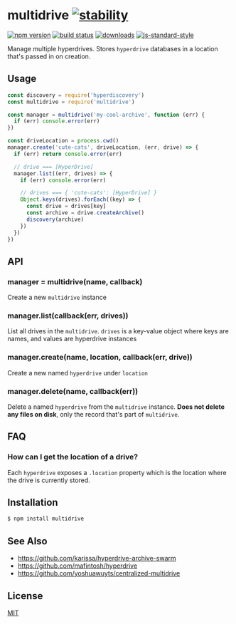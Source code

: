 # multidrive [![stability][0]][1]
[![npm version][2]][3] [![build status][4]][5]
[![downloads][8]][9] [![js-standard-style][10]][11]

Manage multiple hyperdrives. Stores `hyperdrive` databases in a location that's
passed in on creation.

## Usage
```js
const discovery = require('hyperdiscovery')
const multidrive = require('multidrive')

const manager = multidrive('my-cool-archive', function (err) {
  if (err) console.error(err)
})

const driveLocation = process.cwd()
manager.create('cute-cats', driveLocation, (err, drive) => {
  if (err) return console.error(err)

  // drive === [HyperDrive]
  manager.list((err, drives) => {
    if (err) console.error(err)

    // drives === { 'cute-cats': [HyperDrive] }
    Object.keys(drives).forEach((key) => {
      const drive = drives[key]
      const archive = drive.createArchive()
      discovery(archive)
    })
  })
})
```

## API
### manager = multidrive(name, callback)
Create a new `multidrive` instance

### manager.list(callback(err, drives))
List all drives in the `multidrive`. `drives` is a key-value object where keys
are names, and values are hyperdrive instances

### manager.create(name, location, callback(err, drive))
Create a new named `hyperdrive` under `location`

### manager.delete(name, callback(err))
Delete a named `hyperdrive` from the `multidrive` instance. __Does not delete
any files on disk__, only the record that's part of `multidrive`.

## FAQ
### How can I get the location of a drive?
Each `hyperdrive` exposes a `.location` property which is the location where
the drive is currently stored.

## Installation
```sh
$ npm install multidrive
```

## See Also
- https://github.com/karissa/hyperdrive-archive-swarm
- https://github.com/mafintosh/hyperdrive
- https://github.com/yoshuawuyts/centralized-multidrive

## License
[MIT](https://tldrlegal.com/license/mit-license)

[0]: https://img.shields.io/badge/stability-experimental-orange.svg?style=flat-square
[1]: https://nodejs.org/api/documentation.html#documentation_stability_index
[2]: https://img.shields.io/npm/v/multidrive.svg?style=flat-square
[3]: https://npmjs.org/package/multidrive
[4]: https://img.shields.io/travis/yoshuawuyts/multidrive/master.svg?style=flat-square
[5]: https://travis-ci.org/yoshuawuyts/multidrive
[6]: https://img.shields.io/codecov/c/github/yoshuawuyts/multidrive/master.svg?style=flat-square
[7]: https://codecov.io/github/yoshuawuyts/multidrive
[8]: http://img.shields.io/npm/dm/multidrive.svg?style=flat-square
[9]: https://npmjs.org/package/multidrive
[10]: https://img.shields.io/badge/code%20style-standard-brightgreen.svg?style=flat-square
[11]: https://github.com/feross/standard
